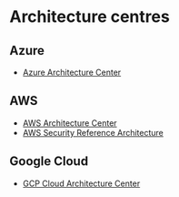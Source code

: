 # Architecture centres

## Azure

- [Azure Architecture Center](https://learn.microsoft.com/en-us/azure/architecture/)

## AWS

- [AWS Architecture Center](https://aws.amazon.com/architecture/)
- [AWS Security Reference Architecture](https://docs.aws.amazon.com/prescriptive-guidance/latest/security-reference-architecture/welcome.html)

## Google Cloud

- [GCP Cloud Architecture Center](https://cloud.google.com/architecture)

